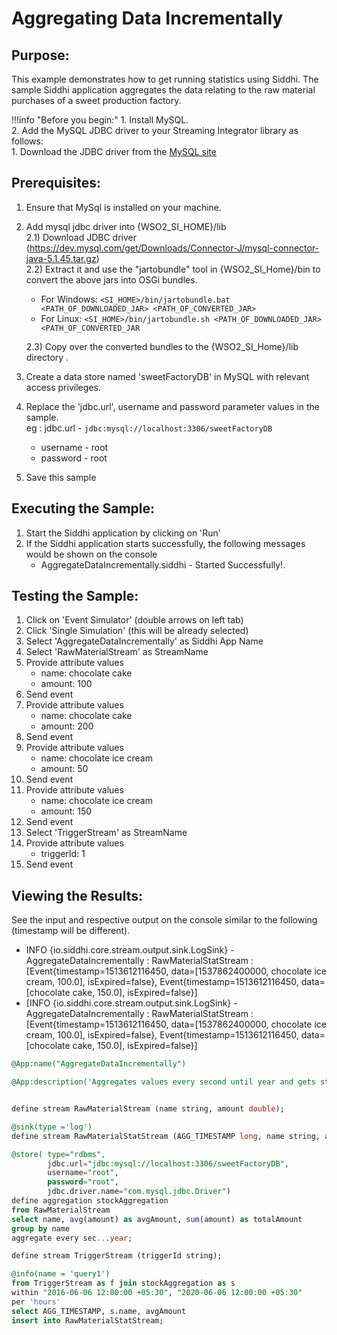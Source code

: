 # Aggregating Data Incrementally


## Purpose:
This example demonstrates how to get running statistics using Siddhi. The sample Siddhi application aggregates the data relating to the raw material purchases of a sweet production factory.

!!!info "Before you begin:"
    1. Install MySQL.<br/>
    2. Add the MySQL JDBC driver to your Streaming Integrator library as follows:<br/>
        1. Download the JDBC driver from the [MySQL site]()

## Prerequisites:
1) Ensure that MySql is installed on your machine.
2) Add mysql jdbc driver into {WSO2_SI_HOME}/lib\
    2.1) Download JDBC driver (https://dev.mysql.com/get/Downloads/Connector-J/mysql-connector-java-5.1.45.tar.gz)\
    2.2) Extract it and use the "jartobundle" tool in {WSO2_SI_Home}/bin to convert the above jars into OSGi bundles.
    * For Windows: `<SI_HOME>/bin/jartobundle.bat <PATH_OF_DOWNLOADED_JAR> <PATH_OF_CONVERTED_JAR>`
    * For Linux: `<SI_HOME>/bin/jartobundle.sh <PATH_OF_DOWNLOADED_JAR> <PATH_OF_CONVERTED_JAR`
    
    2.3) Copy over the converted bundles to the {WSO2_SI_Home}/lib directory .
3) Create a data store named 'sweetFactoryDB' in MySQL with relevant access privileges.
4) Replace the 'jdbc.url', username and password parameter values in the sample.\
    eg : jdbc.url - `jdbc:mysql://localhost:3306/sweetFactoryDB`
    * username - root
    * password - root
5) Save this sample        

## Executing the Sample:
1) Start the Siddhi application by clicking on 'Run'
2) If the Siddhi application starts successfully, the following messages would be shown on the console
    * AggregateDataIncrementally.siddhi - Started Successfully!.

## Testing the Sample:
1) Click on 'Event Simulator' (double arrows on left tab)
2) Click 'Single Simulation' (this will be already selected)
3) Select 'AggregateDataIncrementally' as Siddhi App Name
4) Select 'RawMaterialStream' as StreamName
5) Provide attribute values
    - name: chocolate cake
    - amount: 100
6) Send event
7) Provide attribute values
    - name: chocolate cake
    - amount: 200
8) Send event
9) Provide attribute values
    - name: chocolate ice cream
    - amount: 50
10) Send event
11) Provide attribute values
    - name: chocolate ice cream
    - amount: 150
12) Send event
13) Select 'TriggerStream' as StreamName
14) Provide attribute values
    - triggerId: 1
15) Send event

## Viewing the Results:
See the input and respective output on the console similar to the following (timestamp will be different).
    
   
   * INFO {io.siddhi.core.stream.output.sink.LogSink} - AggregateDataIncrementally : RawMaterialStatStream : [Event{timestamp=1513612116450, data=[1537862400000, chocolate ice cream, 100.0], isExpired=false}, Event{timestamp=1513612116450, data=[chocolate cake, 150.0], isExpired=false}]
   * [INFO {io.siddhi.core.stream.output.sink.LogSink} - AggregateDataIncrementally : RawMaterialStatStream : [Event{timestamp=1513612116450, data=[1537862400000, chocolate ice cream, 100.0], isExpired=false}, Event{timestamp=1513612116450, data=[chocolate cake, 150.0], isExpired=false}]
    


```sql
@App:name("AggregateDataIncrementally")

@App:description('Aggregates values every second until year and gets statistics')


define stream RawMaterialStream (name string, amount double);

@sink(type ='log')
define stream RawMaterialStatStream (AGG_TIMESTAMP long, name string, avgAmount double);

@store( type="rdbms",
        jdbc.url="jdbc:mysql://localhost:3306/sweetFactoryDB",
        username="root",
        password="root",
        jdbc.driver.name="com.mysql.jdbc.Driver")
define aggregation stockAggregation
from RawMaterialStream
select name, avg(amount) as avgAmount, sum(amount) as totalAmount
group by name
aggregate every sec...year;

define stream TriggerStream (triggerId string);

@info(name = 'query1')
from TriggerStream as f join stockAggregation as s
within "2016-06-06 12:00:00 +05:30", "2020-06-06 12:00:00 +05:30"
per 'hours'
select AGG_TIMESTAMP, s.name, avgAmount
insert into RawMaterialStatStream;
```